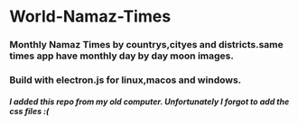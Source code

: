 # World-Namaz-Times
### Monthly Namaz Times by countrys,cityes and districts.same times app have monthly day by day moon images.
### Build with electron.js for linux,macos and windows.
##### I added this repo from my old computer. Unfortunately I forgot to add the css files :(
